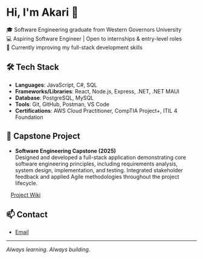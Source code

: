 

<!--
**AkariBowens/AkariBowens** is a ✨ _special_ ✨ repository because its `README.md` (this file) appears on your GitHub profile.

Here are some ideas to get you started:

- 🔭 I’m currently working on ...
- 🌱 I’m currently learning ...
- 👯 I’m looking to collaborate on ...
- 🤔 I’m looking for help with ...
- 💬 Ask me about ...
- 📫 How to reach me: ...
- 😄 Pronouns: ...
- ⚡ Fun fact: ...
-->

# Hi, I'm Akari 👋

🎓 Software Engineering graduate from Western Governors University  
💻 Aspiring Software Engineer | Open to internships & entry-level roles  
🌱 Currently improving my full-stack development skills

## 🛠️ Tech Stack

- **Languages**: JavaScript, C#, SQL  
- **Frameworks/Libraries**: React, Node.js, Express, .NET, .NET MAUI  
- **Database**: PostgreSQL, MySQL  
- **Tools**: Git, GitHub, Postman, VS Code  
- **Certifications**: AWS Cloud Practitioner, CompTIA Project+, ITIL 4 Foundation

## 📌 Capstone Project

- **Software Engineering Capstone (2025)**  
  Designed and developed a full-stack application demonstrating core software engineering principles, including requirements analysis, system design, implementation, and testing. Integrated stakeholder feedback and applied Agile methodologies throughout the project lifecycle.  

&nbsp;&nbsp; [Project Wiki](https://github.com/AkariBowens/D424APKLink/wiki/Using-the-application)

## 📫 Contact

- [Email](mailto:akaribowens@gmail.com)  

---

*Always learning. Always building.*
